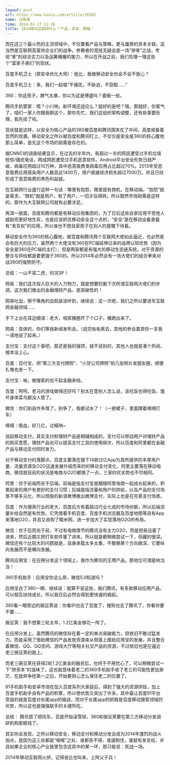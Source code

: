 ```yaml
---
layout: post
url: https://www.huxiu.com/article/26582
name: 汪继勇
time: 2014-01-17 11:26
title: 2014移动互联拼什么？产品，资本，策略！
---
```

而在这三个最火热的主流领域中，不仅要看产品与策略，更与雄厚的资本关联。这当然是互联网高富帅企业们的战争，参赛者的竞技无疑会是一场“拼爹”之战，考验“爹”的综合实力以及运筹帷幄的能力，所以在开战之前，我们先理一理这些个“富家子弟们”的现状。

百度手机卫士（原安卓优化大师）：爸比，我做移动安全你会不会不放心？

百度手机卫士：来，我们一起唱“不骚扰，不胁迫，不窃取……”

360：你这孩子，脾气太暴，你以为这是傅盛吗？委婉一些。

腾讯手机管家：喂？小川呐，新环境还适应么？挺好的是吧？哦，那就好，你客气了，咱们一家人你跟我聊这个，那你先忙，我们这组织架构调整，还有些事要处理，我先挂了哈。

现状就是这样，以安全为核心产品的360被百度和腾讯围夹在了中间，高度戒备着忽然的攻袭。移动安全之所以被百度和腾讯盯上，不仅仅是安全是360的核心腹地那么简单，首先这个市场的刚需是存在的。

据CNNCI的调查结果显示，在过去的半年内，有超过一半的网民遭受过手机垃圾短信/骚扰电话，两成网民遭受过手机恶意软件。Android平台安全形势日趋严峻，病毒应用超过10万种，其中恶意吸费类病毒应用占比超过70%。2013年受恶意吸费应用感染用户人数高达1400万，用户直接经济损失超过7000万。并且已经形成了恶意吸费的黑色利益链。

在互联网行业盛行这样一句话：哪里有抱怨，哪里就有商机，在移动端，“抱怨”就是需求，“商机”就是用户，有了用户，一切才玩得转。所以既然市场刚需是这样的，那作为大互联网公司就有必要涉足。

再深一层面，百度和腾讯都是有移动应用集团的，为了日后这些自家应用不受他人威胁而更好地生存，也是应该抓住移动安全这个点的，“安全”是在移动设备里最有“发言权”的应用，所以谁也不想自家孩子在别人的屋檐下待着。

移动安全作为360的核心腹地，被百度和腾讯两个互联网大佬如此逼近，也必然是会有巨大的压力，虽然两个大佬没有360在PC端延伸过来的品牌认知优势（因为安全是360在PC端的主打），但是两家都是有强大的移动生态链系统，对于资源的整合与供给都是要更强于360的。所以2014年必然会有一场大佬们的组合拳来对战360的强势防守。

总结：一山不容二虎，何况3P！

网易：我们这次投入巨大的人力物力，就是想要抗衡下次所谓互联网大佬们的步调，这次我们推出的金融理财产品，是突破性的！

网易吐血，擦干嘴角的血假装没听到，继续说：这一次呢，我们之所以要进军互联网金融领域……

手下上台在耳边细语：老大，咱家猪圈开了个口子，猪跑出来了。

网易：具体的，你们等我新闻发布会。（说完匆匆离去，其他的参会嘉宾你一言我一语地说了起来。）

支付宝：支付这个事吧，那还是我的强项，就不说别的，其他人也就是凑个热闹，根本没上心。

百度：百付宝，把“第三方支付牌照”、“小贷公司牌照”拍几张照片发朋友圈，顺便扎堆也发一下。

支付宝：呦，做搜索的也干起金融来啦。

百度：呵呵，老马的游戏做得还好吗？别太在意别人怎么说，该吃饭也得吃饭，饿坏身体菜鸟都没人管了。

微信：你们别自作多情了，别争了，我都试水了！（一掀裙子，里面蹲着嘀嘀打车）

嘀嘀：吸血，好几亿，过瘾呐~

说起移动支付，其实支付和理财产品是相辅相成的，支付可以带动用户对理财产品的购买意愿，理财产品也可以提高支付工具的使用频次，所以百度和阿里都在金融产品与移动支付同时发力。

对于移动支付的落脚点，百度主要落在旗下14款过亿App为其所提供的丰厚用户量、流量资源及O2O迅速发展升级而来的的移动支付变化，阿里主要落在移动电商，微信就目前的状况是电商与O2O都搞了一点，三家的优劣势也不尽相同。

阿里：优于前端而劣于后端。前端是指支付宝是跟随阿里电商一起成长起来的，积累起来的用户有更好的支付习惯；后端是指流量和用户的供给，以及产品的支付场景不够多元化，所以控股的新浪微博推出微博支付，实际上也是在完善支付场景。

百度：作为搜索行业的老大，百度后方有着超过行业七成的市场份额，所以后端流量补给自然是有优势。它凭借着手机百度、百度手机浏览器及百度地图等自有App来落地O2O，并且又收购了糯米网，进一步加大了实现落地O2O的布局。

微信：优于后而劣于前，不过有电商情节的腾讯没有主力O2O，而是把易迅塞了进来，然后近期又把打车软件塞了进来，所以就是都稍微尝试一下，但藏的很深。微信还有个比较大的问题就是，自身承载太多太重，不敢朝某个方向做深，它要纵向发展而不是横向发展。

腾讯应用宝：在应用分发这个领域上，我作为腾讯的王牌产品，那地位可谓是响当当！

360手机助手：应用宝你这么屌，微信5.0知道吗？

应用宝白了360一眼，继续说：就算不说这些，我们腾讯，有多款移动应用产品，可以相互扶持成长，所以我日后必然会得到更快速的崛起。

360看一眼旁边的豌豆荚说：你看91也去了百度了，搜狗也去了腾讯了，你看你要不要……

豌豆荚：我不想第三轮太早，1.2亿美金够花一阵了。

在应用分发上，虽然腾讯的微信存在着一定的单点突破能力，但依旧不敢过猛发力，而是采用了借助微信的产品发放资源来从侧面上推助应用宝的发展，并且整合着微信、QQ、QQ空间、游戏大厅等相关社交产品的资源，不过依旧也是在逼近老三豌豆荚的路上。

而老三豌豆荚在获得2轮1.2亿美金的融资后，也终于不用忧心了，可以稍微尝试一下“拼资本”的滋味了。这也就意味着老二的360手机助手收了老三的可能性更加渺茫，在放弃争抢第一之后，开始要担心怎么保住老二的位置了。

91手机助手和安卓市场在加入百度系列大家庭后，得到了强大的资源供给，加上百度手机助手自有产品的积累，所以使优势又突出了许多。其中最让百度91平台受益的就是百度对长尾app的输送，而对于长尾app的抓取是百度移动搜索领域的优势，所以这也是强强联手的关键所在。

总结： 腾讯搭了顺风车，百度开始滚雪球，360和豌豆荚要在第三方移动分发调研机构那砸钱了。

其实你会发现，之所以移动安全，移动支付和移动分发会成为2014年激烈的战火炮点，是因为这三处都是“咽喉”之处，谁都丢不得，谁遏制住，谁就有发言权，并且如果企业的核心产业链里包含这其中的某一环，那只能说：死战一场。

2014年移动互联网火拼，记得爸比也叫来，上阵父子兵！

